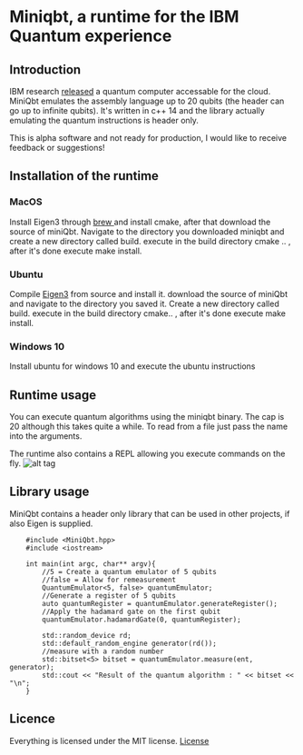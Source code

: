 # Miniqbt, a runtime for the IBM Quantum experience
## Introduction
IBM research  [released](https://www.research.ibm.com/ibm-q/) a quantum computer accessable for the cloud.
MiniQbt emulates the assembly language up to 20 qubits (the header can go up to infinite qubits). It's written in c++ 14 and the library actually emulating the quantum instructions is header only.

This is alpha software and not ready for production, I would like to receive feedback or suggestions!

## Installation of the runtime
### MacOS
Install Eigen3 through [brew ](https://brew.sh) and install cmake, after that download the source of miniQbt.
Navigate to the directory you downloaded miniqbt and create a new directory called build. execute in the build directory cmake .. , after it's done execute make install.

### Ubuntu
Compile [Eigen3](http://eigen.tuxfamily.org/index.php?title=Main_Page) from source and install it. download the source of miniQbt and navigate to the directory you saved it. Create a new directory called build. execute in the build directory cmake.. , after it's done execute make install. 

### Windows 10
Install ubuntu for windows 10 and execute the ubuntu instructions


## Runtime usage
You can execute quantum algorithms using the miniqbt binary. The cap is 20 although this takes quite a while. 
To read from a file just pass the name into the arguments.

The runtime also contains a REPL allowing you execute commands on the fly.
![alt tag](https://raw.github.com/valvy/miniqubit/master/media/miniqbtScreen.png)



## Library usage
MiniQbt contains a header only library that can be used in other projects, if also Eigen is supplied.

```
    #include <MiniQbt.hpp>
    #include <iostream>

    int main(int argc, char** argv){
        //5 = Create a quantum emulator of 5 qubits
        //false = Allow for remeasurement
        QuantumEmulator<5, false> quantumEmulator;
        //Generate a register of 5 qubits
        auto quantumRegister = quantumEmulator.generateRegister();
        //Apply the hadamard gate on the first qubit
        quantumEmulator.hadamardGate(0, quantumRegister);

        std::random_device rd;
        std::default_random_engine generator(rd());
        //measure with a random number        
        std::bitset<5> bitset = quantumEmulator.measure(ent, generator);
        std::cout << "Result of the quantum algorithm : " << bitset << "\n";
    }

```

## Licence
Everything is licensed under the MIT license. 
[License](LICENSE)



